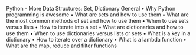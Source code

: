 Python - More Data Structures: Set, Dictionary
General
•	Why Python programming is awesome
•	What are sets and how to use them
•	What are the most common methods of set and how to use them
•	When to use sets versus lists
•	How to iterate into a set
•	What are dictionaries and how to use them
•	When to use dictionaries versus lists or sets
•	What is a key in a dictionary
•	How to iterate over a dictionary
•	What is a lambda function
•	What are the map, reduce and filter functions
